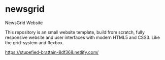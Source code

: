 # newsgrid
NewsGrid Website

This repository is an small website template, build from scratch, fully responsive website and user interfaces with modern HTML5 and CSS3. 
Like the grid-system and flexbox.

https://stupefied-brattain-8df368.netlify.com/
